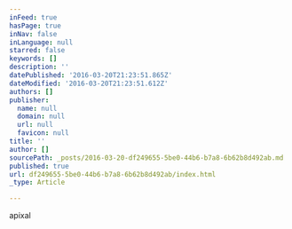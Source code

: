 ```yaml
---
inFeed: true
hasPage: true
inNav: false
inLanguage: null
starred: false
keywords: []
description: ''
datePublished: '2016-03-20T21:23:51.865Z'
dateModified: '2016-03-20T21:23:51.612Z'
authors: []
publisher:
  name: null
  domain: null
  url: null
  favicon: null
title: ''
author: []
sourcePath: _posts/2016-03-20-df249655-5be0-44b6-b7a8-6b62b8d492ab.md
published: true
url: df249655-5be0-44b6-b7a8-6b62b8d492ab/index.html
_type: Article

---
```

apixal